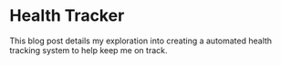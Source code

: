 # Health Tracker

This blog post details my exploration into creating a automated health tracking system to help keep me on track.

